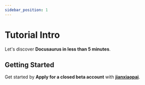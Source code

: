```yaml
---
sidebar_position: 1
---
```


# Tutorial Intro

Let's discover **Docusaurus in less than 5 minutes**.

## Getting Started

Get started by **Apply for a closed beta account** with **[jianxiaopai](http://8.153.173.210:5173/)**.


